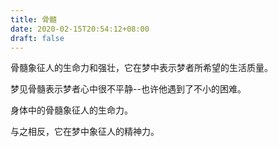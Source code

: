 ```yaml
---
title: 骨髓
date: 2020-02-15T20:54:12+08:00
draft: false
---
```


骨髓象征人的生命力和强壮，它在梦中表示梦者所希望的生活质量。

梦见骨髓表示梦者心中很不平静--也许他遇到了不小的困难。

身体中的骨髓象征人的生命力。

与之相反，它在梦中象征人的精神力。

